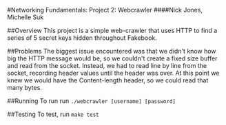 #Networking Fundamentals: Project 2: Webcrawler
####Nick Jones, Michelle Suk

##Overview
This project is a simple web-crawler that uses HTTP to find a series of
5 secret keys hidden throughout Fakebook.

##Problems
The biggest issue encountered was that we didn't know
how big the HTTP message would be, so we couldn't create a
fixed size buffer and read from the socket.  Instead, we
had to read line by line from the socket, recording header
values until the header was over.  At this point we knew
we would have the Content-length header, so we could
read that many bytes.

##Running
To run run `./webcrawler [username] [password]`

##Testing
To test, run `make test`
